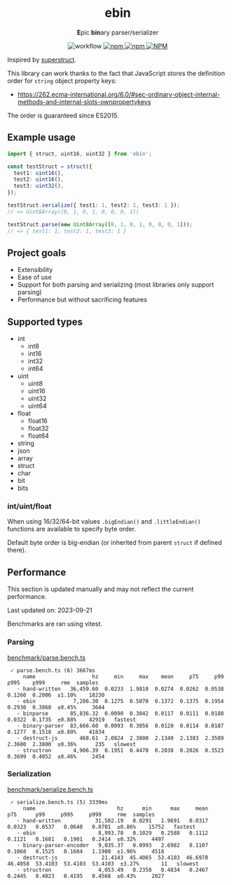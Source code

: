<h1 align="center">ebin</h1>

<p align="center">
<b>E</b>pic <b>bin</b>ary parser/serializer
</p>

<p align="center">
<img alt="workflow" src="https://img.shields.io/github/actions/workflow/status/mat-sz/ebin/node.js.yml?branch=main">
<a href="https://npmjs.com/package/ebin">
<img alt="npm" src="https://img.shields.io/npm/v/ebin">
<img alt="npm" src="https://img.shields.io/npm/dw/ebin">
<img alt="NPM" src="https://img.shields.io/npm/l/ebin">
</a>
</p>

Inspired by [superstruct](https://github.com/ianstormtaylor/superstruct).

This library can work thanks to the fact that JavaScript stores the definition order for `string` object property keys:

- https://262.ecma-international.org/6.0/#sec-ordinary-object-internal-methods-and-internal-slots-ownpropertykeys

The order is guaranteed since ES2015.

## Example usage

```ts
import { struct, uint16, uint32 } from 'ebin';

const testStruct = struct({
  test1: uint16(),
  test2: uint16(),
  test3: uint32(),
});

testStruct.serialize({ test1: 1, test2: 1, test3: 1 });
// => Uint8Array([0, 1, 0, 1, 0, 0, 0, 1])

testStruct.parse(new Uint8Array([0, 1, 0, 1, 0, 0, 0, 1]));
// => { test1: 1, test2: 1, test3: 1 }
```

## Project goals

- Extensibility
- Ease of use
- Support for both parsing and serializing (most libraries only support parsing)
- Performance but without sacrificing features

## Supported types

- int
  - int8
  - int16
  - int32
  - int64
- uint
  - uint8
  - uint16
  - uint32
  - uint64
- float
  - float16
  - float32
  - float64
- string
- json
- array
- struct
- char
- bit
- bits

### int/uint/float

When using 16/32/64-bit values `.bigEndian()` and `.littleEndian()` functions are available to specify byte order.

Default byte order is big-endian (or inherited from parent `struct` if defined there).

## Performance

This section is updated manually and may not reflect the current performance.

Last updated on: 2023-09-21

Benchmarks are ran using vitest.

### Parsing

[benchmark/parse.bench.ts](./benchmark/parse.bench.ts)

```
 ✓ parse.bench.ts (6) 3667ms
     name                  hz     min     max    mean     p75     p99    p995    p999     rme  samples
   · hand-written   36,459.60  0.0233  1.9810  0.0274  0.0262  0.0538  0.1260  0.2006  ±1.10%    18230
   · ebin            7,286.30  0.1275  0.5070  0.1372  0.1375  0.1954  0.2930  0.3868  ±0.45%     3644
   · binparse       85,836.32  0.0090  0.3042  0.0117  0.0111  0.0188  0.0322  0.1735  ±0.88%    42919   fastest
   · binary-parser  83,666.60  0.0093  0.3056  0.0120  0.0114  0.0187  0.1277  0.1518  ±0.80%    41834
   · destruct-js       468.61  2.0824  2.3800  2.1340  2.1383  2.3589  2.3600  2.3800  ±0.36%      235   slowest
   · structron       4,906.39  0.1951  0.4470  0.2038  0.2026  0.3523  0.3699  0.4052  ±0.46%     2454
```

### Serialization

[benchmark/serialize.bench.ts](./benchmark/serialize.bench.ts)

```
 ✓ serialize.bench.ts (5) 3339ms
     name                          hz      min      max     mean      p75      p99     p995     p999     rme  samples
   · hand-written           31,502.19   0.0291   1.9691   0.0317   0.0323   0.0537   0.0640   0.0701  ±0.86%    15752   fastest
   · ebin                    8,993.78   0.1029   0.2588   0.1112   0.1121   0.1681   0.1901   0.2414  ±0.32%     4497
   · binary-parser-encoder   9,035.37   0.0993   2.6982   0.1107   0.1068   0.1525   0.1604   1.1980  ±1.96%     4518
   · destruct-js              21.4143  45.4065  53.4103  46.6978  46.4058  53.4103  53.4103  53.4103  ±3.27%       11   slowest
   · structron               4,053.49   0.2358   0.4834   0.2467   0.2445   0.4023   0.4195   0.4568  ±0.43%     2027
```
